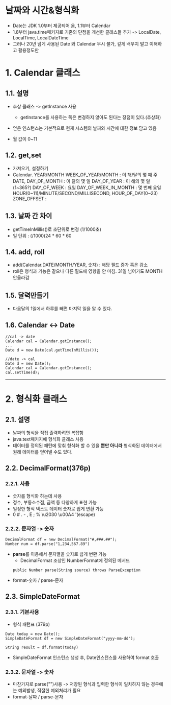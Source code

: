 날짜와 시간&형식화
========
- Date는 JDK 1.0부터 제공되어 옴, 1.1부터 Calendar
- 1.8부터 java.time패키지로 기존의 단점을 개선한 클래스들 추가 -> LocalDate, LocalTime, LocalDateTime
- 그러나 20년 넘게 사용된 Date 와 Calendar 무시 불가, 깊게 배우지 말고 이해하고 활용정도만

# 1. Calendar 클래스
## 1.1. 설명
- 추상 클래스 -> getInstance 사용
    - getInstance를 사용하는 쪽은 변경하지 않아도 된다는 장점이 있다.(추상화)
- 얻은 인스턴스는 기본적으로 현재 시스템의 날짜와 시간에 대한 정보 담고 있음

- 월 값이 0~11
## 1.2. get,set
- 가져오기, 설정하기
- Calendar.
    YEAR/MONTH
    WEEK_OF_YEAR/MONTH : 이 해/달의 몇 째 주
    DATE, DAY_OF_MONTH : 이 달의 몇 일
    DAY_OF_YEAR : 이 해의 몇 일 (1~365?)
    DAY_OF_WEEK : 요일
    DAY_OF_WEEK_IN_MONTH : 몇 번째 요일
    HOUR(0~11)/MINUTE/SECOND/MILLISECOND, HOUR_OF_DAY(0~23)
    ZONE_OFFSET : 
## 1.3. 날짜 간 차이
- getTimeInMillis()로 초단위로 변경 (1/1000초)
- 일 단위 : (/1000)24 * 60 * 60
## 1.4. add, roll
- add(Calendar.DATE/MONTH/YEAR, 숫자) : 해당 필드 증가 혹은 감소
- roll은 형식과 기능은 같으나 다른 필드에 영향을 안 미침. 31일 넘어가도 MONTH 안올라감
## 1.5. 달력만들기
- 다음달의 1일에서 하루를 빼면 마지막 일을 알 수 있다.
## 1.6. Calendar <-> Date
```
//cal -> date
Calendar cal = Calendar.getInstance();
...
Date d = new Date(cal.getTimeInMillis());

//date -> cal
Date d = new Date();
Calendar cal = Calendar.getInstance();
cal.setTime(d);
```
***

# 2. 형식화 클래스
## 2.1. 설명
- 날짜의 형식을 직접 출력하려면 복잡함
- java.text패키지에 형식화 클래스 사용
- 데이터를 정의된 패턴에 맞춰 형식화 할 수 있을 **뿐만 아니라** 형식화된 데이터에서 원래 데이터를 얻어낼 수도 있다.
## 2.2. DecimalFormat(376p)
### 2.2.1. 사용
- 숫자를 형식화 하는데 사용
- 정수, 부동소수점, 금액 등 다양하게 표현 가능
- 일정한 형식 텍스트 데이터 숫자로 쉽게 변환 가능
- 0 # . - , E ; % \u2030 \u00A4 '(escape)
### 2.2.2. 문자열 -> 숫자
```
DecimalFormat df = new DecimalFormat("#,###.##");
Number num = df.parse("1,234,567.89")
```
- **parse**를 이용해서 문자열을 숫자로 쉽게 변환 가능
    - DecimalFormat 조상인 NumberFormat에 정의된 메서드
    ```
    public Number parse(String source) throws ParseException
    ```
- format-숫자 / parse-문자
## 2.3. SimpleDateFormat
### 2.3.1. 기본사용
- 형식 패턴표 (379p)
```
Date today = new Date();
SimpleDateFormat df = new SimpleDateFormat("yyyy-mm-dd");

String result = df.format(today)
```
- SimpleDateFormat 인스턴스 생성 후, Date인스턴스를 사용하여 format 호출
### 2.3.2. 문자열 -> 숫자
- 마찬가지로 parse("")사용  -> 저장된 형식과 입력한 형식이 일치하지 않는 경우에는 예외발생, 적절한 예외처리가 필요
- format-날짜 / parse-문자

